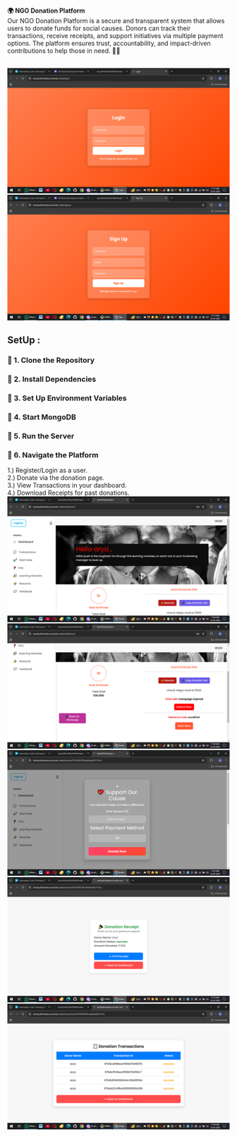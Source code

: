 <b>🌍 NGO Donation Platform   </b> <br>
Our NGO Donation Platform is a secure and transparent system that allows users to donate funds for social causes. Donors can track their transactions, receive receipts, and support initiatives via multiple payment options. The platform ensures trust, accountability, and impact-driven contributions to help those in need. 💖✨

<br>
<img src="/public/login.png" alt="login">
<img src="public/signUp.png" alt="signUp"> 
<h2>SetUp : </h2>
<h3>📌 1. Clone the Repository</h3>
<h3>📌 2. Install Dependencies</h3>
<h3>📌 3. Set Up Environment Variables</h3>
<h3>📌 4. Start MongoDB</h3>
<h3>📌 5. Run the Server</h3>
<h3>📌 6. Navigate the Platform</h3> 
1.) Register/Login as a user.<br>
2.) Donate via the donation page.<br>
3.) View Transactions in your dashboard.<br>
4.) Download Receipts for past donations.<br>
<img src="/public/dashboard1.png" alt="dashboard">
<img src="/public/dashboard2.png" alt="dashboard" >
<img src="/public/payment.png" alt="payment" >
<img src="/public/receipt.png" alt="receipt" > 
<img src="/public/transaction.png" alt="transaction" >
